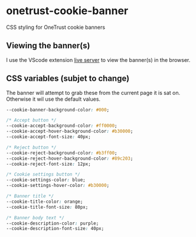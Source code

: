 # onetrust-cookie-banner

CSS styling for OneTrust cookie banners

## Viewing the banner(s)

I use the VScode extension [live server](https://marketplace.visualstudio.com/items?itemName=ritwickdey.LiveServer) to view the banner(s) in the browser.

## CSS variables (subjet to change)

The banner will attempt to grab these from the current page it is sat on. Otherwise it wil use the default values.

```css
--cookie-banner-background-color: #000;

/* Accept button */
--cookie-accept-background-color: #ff0000;
--cookie-accept-hover-background-color: #b30000;
--cookie-accept-font-size: 40px;

/* Reject button */
--cookie-reject-background-color: #b3ff00;
--cookie-reject-hover-background-color: #89c203;
--cookie-reject-font-size: 12px;

/* Cookie settings button */
--cookie-settings-color: blue;
--cookie-settings-hover-color: #b30000;

/* Banner title */
--cookie-title-color: orange;
--cookie-title-font-size: 80px;

/* Banner body text */
--cookie-description-color: purple;
--cookie-description-font-size: 40px;
```
